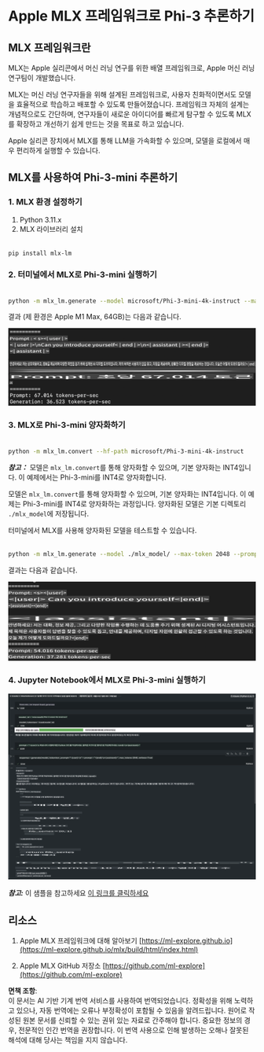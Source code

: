 # **Apple MLX 프레임워크로 Phi-3 추론하기**

## **MLX 프레임워크란**

MLX는 Apple 실리콘에서 머신 러닝 연구를 위한 배열 프레임워크로, Apple 머신 러닝 연구팀이 개발했습니다.

MLX는 머신 러닝 연구자들을 위해 설계된 프레임워크로, 사용자 친화적이면서도 모델을 효율적으로 학습하고 배포할 수 있도록 만들어졌습니다. 프레임워크 자체의 설계는 개념적으로도 간단하며, 연구자들이 새로운 아이디어를 빠르게 탐구할 수 있도록 MLX를 확장하고 개선하기 쉽게 만드는 것을 목표로 하고 있습니다.

Apple 실리콘 장치에서 MLX를 통해 LLM을 가속화할 수 있으며, 모델을 로컬에서 매우 편리하게 실행할 수 있습니다.

## **MLX를 사용하여 Phi-3-mini 추론하기**

### **1. MLX 환경 설정하기**

1. Python 3.11.x  
2. MLX 라이브러리 설치  

```bash

pip install mlx-lm

```

### **2. 터미널에서 MLX로 Phi-3-mini 실행하기**

```bash

python -m mlx_lm.generate --model microsoft/Phi-3-mini-4k-instruct --max-token 2048 --prompt  "<|user|>\nCan you introduce yourself<|end|>\n<|assistant|>"

```

결과 (제 환경은 Apple M1 Max, 64GB)는 다음과 같습니다.

![Terminal](../../../../../translated_images/01.0d0f100b646a4e4c4f1cd36c1a05727cd27f1e696ed642c06cf6e2c9bbf425a4.ko.png)

### **3. MLX로 Phi-3-mini 양자화하기**

```bash

python -m mlx_lm.convert --hf-path microsoft/Phi-3-mini-4k-instruct

```

***참고：*** 모델은 `mlx_lm.convert`를 통해 양자화할 수 있으며, 기본 양자화는 INT4입니다. 이 예제에서는 Phi-3-mini를 INT4로 양자화합니다.

모델은 `mlx_lm.convert`를 통해 양자화할 수 있으며, 기본 양자화는 INT4입니다. 이 예제는 Phi-3-mini를 INT4로 양자화하는 과정입니다. 양자화된 모델은 기본 디렉토리 `./mlx_model`에 저장됩니다.

터미널에서 MLX를 사용해 양자화된 모델을 테스트할 수 있습니다.

```bash

python -m mlx_lm.generate --model ./mlx_model/ --max-token 2048 --prompt  "<|user|>\nCan you introduce yourself<|end|>\n<|assistant|>"

```

결과는 다음과 같습니다.

![INT4](../../../../../translated_images/02.04e0be1f18a90a58ad47e0c9d9084ac94d0f1a8c02fa707d04dd2dfc7e9117c6.ko.png)

### **4. Jupyter Notebook에서 MLX로 Phi-3-mini 실행하기**

![Notebook](../../../../../translated_images/03.0cf0092fe143357656bb5a7bc6427c41d8528d772d38a82d0b2693e2a3eeb16e.ko.png)

***참고:*** 이 샘플을 참고하세요 [이 링크를 클릭하세요](../../../../../code/03.Inference/MLX/MLX_DEMO.ipynb)

## **리소스**

1. Apple MLX 프레임워크에 대해 알아보기 [https://ml-explore.github.io](https://ml-explore.github.io/mlx/build/html/index.html)

2. Apple MLX GitHub 저장소 [https://github.com/ml-explore](https://github.com/ml-explore)

**면책 조항**:  
이 문서는 AI 기반 기계 번역 서비스를 사용하여 번역되었습니다. 정확성을 위해 노력하고 있으나, 자동 번역에는 오류나 부정확성이 포함될 수 있음을 알려드립니다. 원어로 작성된 원본 문서를 신뢰할 수 있는 권위 있는 자료로 간주해야 합니다. 중요한 정보의 경우, 전문적인 인간 번역을 권장합니다. 이 번역 사용으로 인해 발생하는 오해나 잘못된 해석에 대해 당사는 책임을 지지 않습니다.